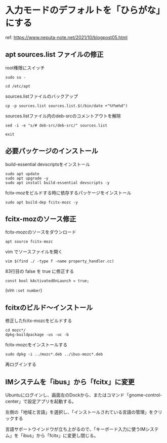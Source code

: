 # 入力モードのデフォルトを「ひらがな」にする

ref: https://www.neputa-note.net/2021/10/blogpost05.html



## apt sources.list ファイルの修正
root権限にスイッチ
```
sudo su -
```
```
cd /etc/apt
```
sources.listファイルのバックアップ
```
cp -p sources.list sources.list.$(/bin/date +"%Y%m%d")
```
sources.listファイル内のdeb-srcのコメントアウトを解除
```
sed -i -e "s/# deb-src/deb-src/" sources.list
```
```
exit
```

## 必要パッケージのインストール
build-essential devscriptsをインストール
```
sudo apt update
sudo apt upgrade -y
sudo apt install build-essential devscripts -y

```
fcitx-mozをビルドする時に依存するパッケージをインストール
```
sudo apt build-dep fcitx-mozc -y
```

## fcitx-mozのソース修正
fcitx-mozcのソースをダウンロード
```
apt source fcitx-mozc
```
vim でソースファイルを開く
```
vim $(find ./ -type f -name property_handler.cc)
```
83行目の false を true に修正する
```
const bool kActivatedOnLaunch = true;
```
(vim `:set number`)

## fcitxのビルド～インストール
修正したfcitx-mozcをビルドする
```
cd mozc*/
dpkg-buildpackage -us -uc -b
```
fcitx-mozcをインストールする
```
sudo dpkg -i ../mozc*.deb ../ibus-mozc*.deb
```
再ログインする

## IMシステムを「ibus」から「fcitx」に変更

Ubuntuにログインし、画面左のDockから、またはコマンド「gnome-control-center」で設定アプリを起動する。

左側の「地域と言語」を選択し、「インストールされている言語の管理」をクリックする

言語サポートウインドウが立ち上がるので、「キーボード入力に使うIMシステム」を「ibus」から「fcitx」に変更し閉じる。